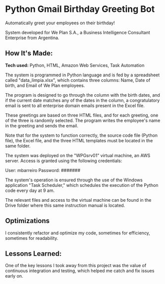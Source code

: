 # Python Gmail Birthday Greeting Bot  

Automatically greet your employees on their birthday!

System developed for We Plan S.A., a Business Intelligence Consultant Enterprise from Argentina.

## How It's Made:

**Tech used:** Python, HTML, Amazon Web Services, Task Automation

The system is programmed in Python language and is fed by a spreadsheet called "data_limpia.xlsx", which contains three columns: Name, Date of birth, and Email of We Plan employees.

The program is designed to go through the column with the birth dates, and if the current date matches any of the dates in the column, a congratulatory email is sent to all enterprise domain emails present in the Excel file.

These greetings are based on three HTML files, and for each greeting, one of the three is randomly selected. The program writes the employee's name in the greeting and sends the email.

Note that for the system to function correctly, the source code file (Python file), the Excel file, and the three HTML templates must be located in the same folder.

The system was deployed on the "WPGsrv01" virtual machine, an AWS server. Access is granted using the following credentials:

User: mbarreiro
Password: #######

The system's operation is ensured through the use of the Windows application "Task Scheduler," which schedules the execution of the Python code every day at 9 am.

The relevant files and access to the virtual machine can be found in the Drive folder where this same instruction manual is located.

## Optimizations

I consistently refactor and optimize my code, sometimes for efficiency, sometimes for readability.

## Lessons Learned:

One of the key lessons I took away from this project was the value of continuous integration and testing, which helped me catch and fix issues early on.
